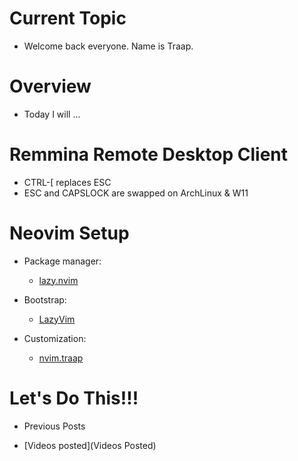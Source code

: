 # Current Topic
  - Welcome back everyone.  Name is Traap.

# Overview
  - Today I will ...

# Remmina Remote Desktop Client
  - CTRL-[ replaces ESC
  - ESC and CAPSLOCK are swapped on ArchLinux & W11

# Neovim Setup
  - Package manager:
    * [lazy.nvim](https://github.com/folke/lazy.nvim)

  - Bootstrap:
    * [LazyVim](https://github.com/LazyVim/LazyVim)

  - Customization:
    * [nvim.traap](https://github.com/Traap/nvim.)


# Let's Do This!!!
  - Previous Posts

  - [Videos posted](Videos Posted)

